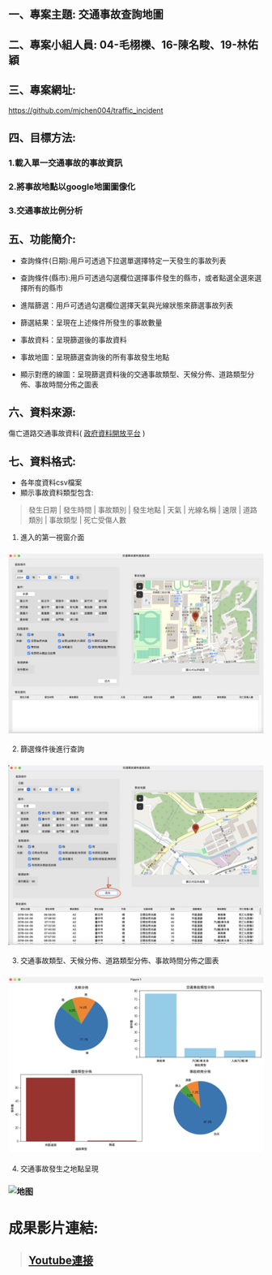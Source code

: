 ## 一、專案主題: 交通事故查詢地圖
## 二、專案小組人員: 04-毛栩櫟、16-陳名畯、19-林佑穎
## 三、專案網址:
https://github.com/mjchen004/traffic_incident
## 四、目標方法:
### 1.載入單一交通事故的事故資訊
### 2.將事故地點以google地圖圖像化
### 3.交通事故比例分析
## 五、功能簡介:
* 查詢條件(日期):用戶可透過下拉選單選擇特定一天發生的事故列表

* 查詢條件(縣市):用戶可透過勾選欄位選擇事件發生的縣市，或者點選全選來選擇所有的縣市

* 進階篩選：用戶可透過勾選欄位選擇天氣與光線狀態來篩選事故列表

* 篩選結果：呈現在上述條件所發生的事故數量

* 事故資料：呈現篩選後的事故資料

* 事故地圖：呈現篩選查詢後的所有事故發生地點

* 顯示對應的線圖：呈現篩選資料後的交通事故類型、天候分佈、道路類型分佈、事故時間分佈之圖表

## 六、資料來源:
傷亡道路交通事故資料( [政府資料開放平台](https://data.gov.tw/datasets/search?p=1&size=10&s=_score_desc&rft=%E4%BA%A4%E9%80%9A%E4%BA%8B%E6%95%85) )

## 七、資料格式:
* 各年度資料csv檔案
* 顯示事故資料類型包含:
  
> 發生日期 | 發生時間 | 事故類別 | 發生地點 | 天氣 | 光線名稱 | 速限 | 道路類別 | 事故類型 | 死亡受傷人數

1. 進入的第一視窗介面
### ![第一个画面](./img/initial.png)
2. 篩選條件後進行查詢
### ![查询](./img/search.png)
3. 交通事故類型、天候分佈、道路類型分佈、事故時間分佈之圖表
### ![分析表](./img/chart.png)
4. 交通事故發生之地點呈現
### ![地图](./img/map.png)

# 成果影片連結:
> ## [Youtube連接](https://www.youtube.com/watch?v=-T5VEKr6J7M)
